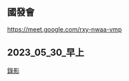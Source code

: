 ## 國發會

https://meet.google.com/rxy-nwaa-vmp

## 2023_05_30_早上
[錄影](https://youtube.com/live/G-xVZX3dY-E)